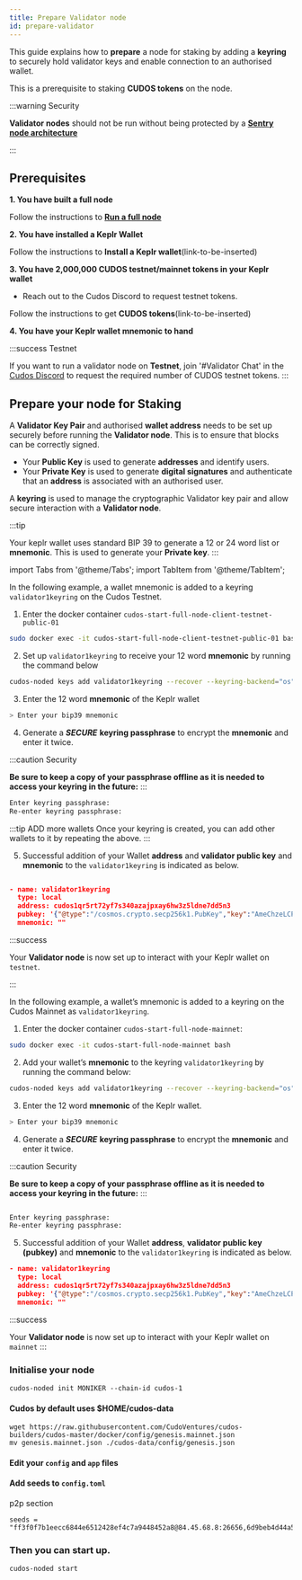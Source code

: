 ```yaml
---
title: Prepare Validator node
id: prepare-validator
---
```


This guide explains how to **prepare** a node for staking by adding a **keyring** to securely hold validator keys and enable connection to an authorised wallet.  

This is a prerequisite to staking **CUDOS tokens** on the node. 

:::warning Security

**Validator nodes** should not be run without being protected by a [**Sentry node architecture**](/docs/node/security/sentry-node-arch)

:::



## Prerequisites

**1. You have built a full node** 

Follow the instructions to [**Run a full node**](/docs/node/run-node/full-node)

**2. You have installed a Keplr Wallet**

Follow the instructions to **Install a Keplr wallet**(link-to-be-inserted)

**3. You have 2,000,000 CUDOS testnet/mainnet tokens in your Keplr wallet**

- Reach out to the Cudos Discord to request testnet tokens.

Follow the instructions to get **CUDOS tokens**(link-to-be-inserted)

**4. You have your Keplr wallet mnemonic to hand**

:::success Testnet

If you want to run a validator node on **Testnet**, join '#Validator Chat' in the [Cudos Discord](https://discord.com/invite/t397SKqf4u) to request the required number of CUDOS testnet tokens.
::: 

## Prepare your node for Staking

A **Validator Key Pair** and authorised **wallet address** needs to be set up securely before running the **Validator node**. This is to ensure that blocks can be correctly signed. 

* Your **Public Key** is used to generate **addresses** and identify users.
* Your **Private Key** is used to generate **digital signatures** and authenticate that an **address** is associated with an authorised user. 

A **keyring** is used to manage the cryptographic Validator key pair and allow secure interaction with a **Validator node**. 

:::tip

Your keplr wallet uses standard BIP 39 to generate a 12 or 24 word list or **mnemonic**. This is used to generate your **Private key**.
:::

import Tabs from '@theme/Tabs';
import TabItem from '@theme/TabItem';

<Tabs>
  <TabItem value="Testnet" label="Testnet">
 
In the following example, a wallet mnemonic is added to a keyring `validator1keyring` on the Cudos Testnet.

 
1. Enter the docker container `cudos-start-full-node-client-testnet-public-01`

```bash
sudo docker exec -it cudos-start-full-node-client-testnet-public-01 bash
```

2. Set up `validator1keyring` to receive your 12 word **mnemonic** by running the command below

```bash
cudos-noded keys add validator1keyring --recover --keyring-backend="os"
```

3. Enter the 12 word **mnemonic** of the Keplr wallet

```bash
> Enter your bip39 mnemonic
```

4. Generate a ***SECURE*** **keyring passphrase** to encrypt the **mnemonic** and enter it twice. 

:::caution Security

**Be sure to keep a copy of your passphrase offline as it is needed to access your keyring in the future:**
:::

```bash
Enter keyring passphrase:
Re-enter keyring passphrase:
```

:::tip ADD more wallets
Once your keyring is created, you can add other wallets to it by repeating the above.
:::

5. Successful addition of your Wallet **address** and **validator public key** and **mnemonic** to the `validator1keyring` is indicated as below. 

```json

- name: validator1keyring
  type: local
  address: cudos1qr5rt72yf7s340azajpxay6hw3z5ldne7dd5n3
  pubkey: '{"@type":"/cosmos.crypto.secp256k1.PubKey","key":"AmeChzeLCPCtPKrIVs7hp737DBNU7XlYVwDZfhJ3SdXq"}'
  mnemonic: ""
```

:::success 

Your **Validator node** is now set up to interact with your Keplr wallet on `testnet`.

:::

</TabItem>
  <TabItem value="Mainnet" label="Mainnet" default>

In the following example, a wallet’s mnemonic is added to a keyring on the Cudos Mainnet as `validator1keyring`.
 
1. Enter the docker container `cudos-start-full-node-mainnet`:

```bash
sudo docker exec -it cudos-start-full-node-mainnet bash
 ```

2. Add your wallet’s **mnemonic** to the keyring `validator1keyring` by running the command below:


```bash
cudos-noded keys add validator1keyring --recover --keyring-backend="os"
```

3. Enter the 12 word **mnemonic** of the Keplr wallet.

```bash
> Enter your bip39 mnemonic
```

4. Generate a ***SECURE*** **keyring passphrase** to encrypt the **mnemonic** and enter it twice. 

:::caution Security

**Be sure to keep a copy of your passphrase offline as it is needed to access your keyring in the future:**
:::

```bash

Enter keyring passphrase:
Re-enter keyring passphrase:

```

5. Successful addition of your Wallet **address**, **validator public key (pubkey)** and **mnemonic** to the `validator1keyring` is indicated as below. 

```json
- name: validator1keyring
  type: local
  address: cudos1qr5rt72yf7s340azajpxay6hw3z5ldne7dd5n3
  pubkey: '{"@type":"/cosmos.crypto.secp256k1.PubKey","key":"AmeChzeLCPCtPKrIVs7hp737DBNU7XlYVwDZfhJ3SdXq"}'
  mnemonic: ""
```

:::success 

Your **Validator node** is now set up to interact with your Keplr wallet on `mainnet`
:::

</TabItem>
</Tabs>




### Initialise your node

```shell
cudos-noded init MONIKER --chain-id cudos-1
```

#### Cudos by default uses $HOME/cudos-data

```shell
wget https://raw.githubusercontent.com/CudoVentures/cudos-builders/cudos-master/docker/config/genesis.mainnet.json
mv genesis.mainnet.json ./cudos-data/config/genesis.json
```

#### Edit your `config` and `app` files 


#### Add seeds to `config.toml` 

p2p section

```shell
seeds = "ff3f0f7b1eecc6844e6512428ef4c7a9448452a8@84.45.68.8:26656,6d9beb4d44a530a4a10ebe78ed7717f6083d0c4b@198.244.200.183:26656,e0f3bcc574ef66ae4561fad0772a4fd1959969af@35.246.28.158:26656"

```

### Then you can start up. 

```shell
cudos-noded start
```